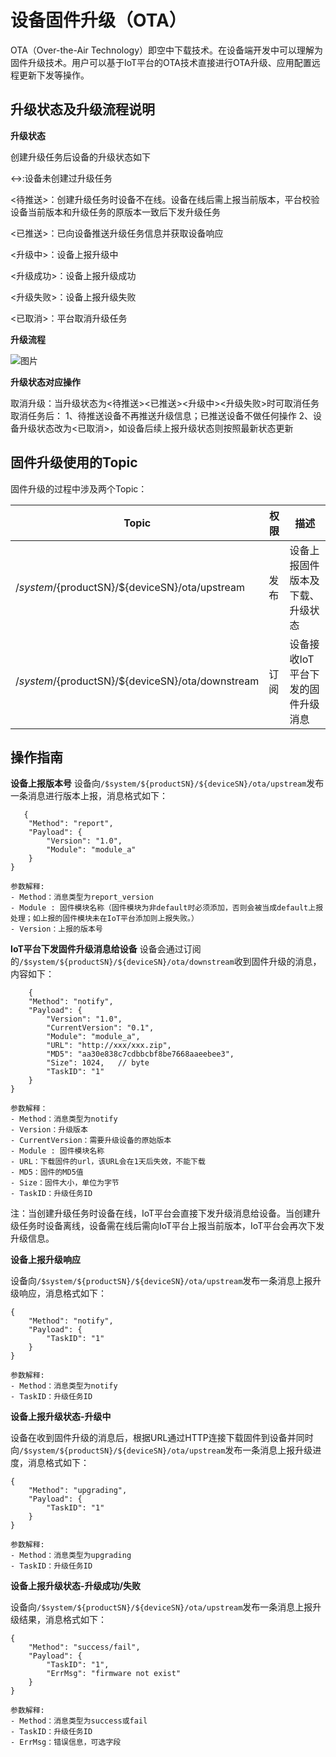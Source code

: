# 设备固件升级（OTA）


OTA（Over-the-Air Technology）即空中下载技术。在设备端开发中可以理解为固件升级技术。用户可以基于IoT平台的OTA技术直接进行OTA升级、应用配置远程更新下发等操作。



## 升级状态及升级流程说明

**升级状态**

创建升级任务后设备的升级状态如下

<->:设备未创建过升级任务

<待推送>：创建升级任务时设备不在线。设备在线后需上报当前版本，平台校验设备当前版本和升级任务的原版本一致后下发升级任务

<已推送>：已向设备推送升级任务信息并获取设备响应

<升级中>：设备上报升级中

<升级成功>：设备上报升级成功

<升级失败>：设备上报升级失败

<已取消>：平台取消升级任务

**升级流程**

![图片](../../images/固件升级-13.png)

**升级状态对应操作**

取消升级：当升级状态为<待推送><已推送><升级中><升级失败>时可取消任务
取消任务后：
1、待推送设备不再推送升级信息；已推送设备不做任何操作
2、设备升级状态改为<已取消>，如设备后续上报升级状态则按照最新状态更新



## 固件升级使用的Topic

固件升级的过程中涉及两个Topic：

|Topic | 权限|描述|
|---|---|---|
|/$system/${productSN}/${deviceSN}/ota/upstream|发布|设备上报固件版本及下载、升级状态|
|/$system/${productSN}/${deviceSN}/ota/downstream|订阅|设备接收IoT平台下发的固件升级消息|



## 操作指南

**设备上报版本号**
设备向`/$system/${productSN}/${deviceSN}/ota/upstream`发布一条消息进行版本上报，消息格式如下：

```
   {
    "Method": "report",
    "Payload": {
        "Version": "1.0",
        "Module": "module_a"
    }
}
```
    参数解释:
    - Method：消息类型为report_version
    - Module : 固件模块名称（固件模块为非default时必须添加，否则会被当成default上报处理；如上报的固件模块未在IoT平台添加则上报失败。）
    - Version：上报的版本号



**IoT平台下发固件升级消息给设备**
设备会通过订阅的`/$system/${productSN}/${deviceSN}/ota/downstream`收到固件升级的消息，内容如下：

```
	{
    "Method": "notify",
    "Payload": {
        "Version": "1.0",
        "CurrentVersion": "0.1",
        "Module": "module_a",
        "URL": "http://xxx/xxx.zip",
        "MD5": "aa30e838c7cdbbcbf8be7668aaeebee3",
        "Size": 1024,   // byte
        "TaskID": "1"
    }
}
```
	参数解释：
	- Method：消息类型为notify
	- Version：升级版本
	- CurrentVersion：需要升级设备的原始版本
	- Module : 固件模块名称
	- URL：下载固件的url，该URL会在1天后失效，不能下载
	- MD5：固件的MD5值
	- Size：固件大小，单位为字节
	- TaskID：升级任务ID

注：当创建升级任务时设备在线，IoT平台会直接下发升级消息给设备。当创建升级任务时设备离线，设备需在线后需向IoT平台上报当前版本，IoT平台会再次下发升级信息。



**设备上报升级响应**

设备向`/$system/${productSN}/${deviceSN}/ota/upstream`发布一条消息上报升级响应，消息格式如下：
```
{
    "Method": "notify",
    "Payload": {
        "TaskID": "1"
    }
}
```
    参数解释:
    - Method：消息类型为notify
    - TaskID：升级任务ID



**设备上报升级状态-升级中**

设备在收到固件升级的消息后，根据URL通过HTTP连接下载固件到设备并同时向`/$system/${productSN}/${deviceSN}/ota/upstream`发布一条消息上报升级进度，消息格式如下：

```
{
    "Method": "upgrading",
    "Payload": {
        "TaskID": "1"
    }
}
```

    参数解释:
    - Method：消息类型为upgrading
    - TaskID：升级任务ID



**设备上报升级状态-升级成功/失败**

设备向`/$system/${productSN}/${deviceSN}/ota/upstream`发布一条消息上报升级结果，消息格式如下：

```
{
    "Method": "success/fail", 
    "Payload": {
        "TaskID": "1",
        "ErrMsg": "firmware not exist"  
    }
}
```

    参数解释:
    - Method：消息类型为success或fail
    - TaskID：升级任务ID
    - ErrMsg：错误信息，可选字段




